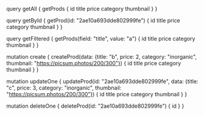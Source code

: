 query getAll { getProds { id title price category thumbnail } }

query getById { getProd(id: "2ae10a693dde802999fe") { id title price category thumbnail } }

query getFiltered { getProds(field: "title", value: "a") { id title price category thumbnail } }

mutation create { createProd(data: {title: "b", price: 2, category: "inorganic", thumbnail: "https://picsum.photos/200/300"}) { id title price category thumbnail } }

mutation updateOne { updateProd(id: "2ae10a693dde802999fe", data: {title: "c", price: 3, category: "inorganic", thumbnail: "https://picsum.photos/200/300"}) { id title price category thumbnail } }

mutation deleteOne { deleteProd(id: "2ae10a693dde802999fe") { id } }